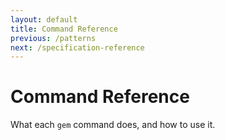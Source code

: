 ```yaml
---
layout: default
title: Command Reference
previous: /patterns
next: /specification-reference
---
```


Command Reference
=================

What each `gem` command does, and how to use it.
